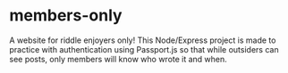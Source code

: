 # members-only
A website for riddle enjoyers only! This Node/Express project is made to practice with authentication using Passport.js so that while outsiders can see posts, only members will know who wrote it and when.

